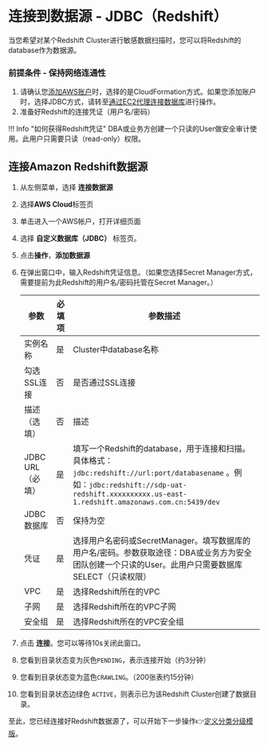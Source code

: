 # 连接到数据源 - JDBC（Redshift）

当您希望对某个Redshift Cluster进行敏感数据扫描时，您可以将Redshift的database作为数据源。

### 前提条件 - 保持网络连通性
1. 请确认您[添加AWS账户](data-source.md)时，选择的是CloudFormation方式。如果您添加账户时，选择JDBC方式，请转至[通过EC2代理连接数据库](data-catalog-create-jdbc-rds-proxy.md)进行操作。
2. 准备好Redshift的连接凭证（用户名/密码）

!!! Info "如何获得Redshift凭证"
    DBA或业务方创建一个只读的User做安全审计使用。此用户只需要只读（read-only）权限。

## 连接Amazon Redshift数据源
1. 从左侧菜单，选择 **连接数据源** 
2. 选择**AWS Cloud**标签页
3. 单击进入一个AWS帐户，打开详细页面
4. 选择 **自定义数据库（JDBC）** 标签页。
5. 点击**操作**，**添加数据源**
6. 在弹出窗口中，输入Redshift凭证信息。（如果您选择Secret Manager方式，需要提前为此Redshift的用户名/密码托管在Secret Manager。）
 
    | 参数               | 必填项  | 参数描述                                                                                                               |
    |-------------------|--------|--------------------------------------------------------------------------------------------------------------------|
    | 实例名称            | 是      | Cluster中database名称                                                                                                           |
    | 勾选SSL连接         | 否      | 是否通过SSL连接                                                                                                         |
    | 描述（选填）         | 否      | 描述                                                                                                               |
    | JDBC URL（必填）    | 是      | 填写一个Redshift的database，用于连接和扫描。具体格式：`jdbc:redshift://url:port/databasename` 。例如：`jdbc:redshift://sdp-uat-redshift.xxxxxxxxxx.us-east-1.redshift.amazonaws.com.cn:5439/dev`|
    | JDBC数据库   | 否      | 保持为空 |
    | 凭证               | 是      | 选择用户名密码或SecretManager。填写数据库的用户名/密码。参数获取途径：DBA或业务方为安全团队创建一个只读的User。此用户只需要数据库 SELECT（只读权限）   |
    | VPC  | 是      | 选择Redshift所在的VPC |                          
    | 子网  | 是      | 选择Redshift所在的VPC子网 | 
    | 安全组  | 是      | 选择Redshift所在的VPC安全组 |   

7. 点击 **连接**。您可以等待10s关闭此窗口。
8. 您看到目录状态变为灰色`PENDING`，表示连接开始（约3分钟）
9. 您看到目录状态变为蓝色`CRAWLING`。（200张表约15分钟）
10. 您看到目录状态边绿色 `ACTIVE`，则表示已为该Redshift Cluster创建了数据目录。

至此，您已经连接好Redshift数据源了，可以开始下一步操作👉[定义分类分级模版](data-identifiers.md)。
